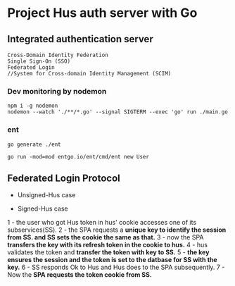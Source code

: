 # Project Hus auth server with Go

## Integrated authentication server ##
```
Cross-Domain Identity Federation
Single Sign-On (SSO)
Federated Login
//System for Cross-domain Identity Management (SCIM)
```

### Dev monitoring by nodemon

```
npm i -g nodemon
nodemon --watch './**/*.go' --signal SIGTERM --exec 'go' run ./main.go
```

### ent

```
go generate ./ent

go run -mod=mod entgo.io/ent/cmd/ent new User
```

## Federated Login Protocol

- Unsigned-Hus case

- Signed-Hus case

1 - the user who got Hus token in hus' cookie accesses one of its subservices(SS).
2 - the SPA requests a **unique key to identify the session from SS. and SS sets the cookie the same as that.**
3 - now the SPA **transfers the key with its refresh token in the cookie to hus.**
4 - hus validates the token and **transfer the token with key to SS.**
5 - **the key ensures the session and the token is set to the datbase for SS with the key.**
6 - SS responds Ok to Hus and Hus does to the SPA subsequently.
7 - Now the **SPA requests the token cookie from SS.**
